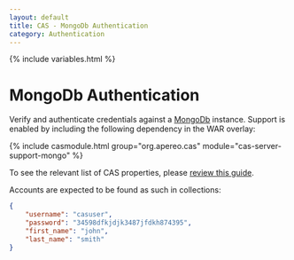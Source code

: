 ```yaml
---
layout: default
title: CAS - MongoDb Authentication
category: Authentication
---
```

{% include variables.html %}


# MongoDb Authentication

Verify and authenticate credentials against a [MongoDb](https://www.mongodb.org/) instance.
Support is enabled by including the following dependency in the WAR overlay:

{% include casmodule.html group="org.apereo.cas" module="cas-server-support-mongo" %}

To see the relevant list of CAS properties,
please [review this guide](../configuration/Configuration-Properties.html#mongodb-authentication).

Accounts are expected to be found as such in collections:

```json
{
	"username": "casuser",
	"password": "34598dfkjdjk3487jfdkh874395",
	"first_name": "john",
	"last_name": "smith"
}
```
